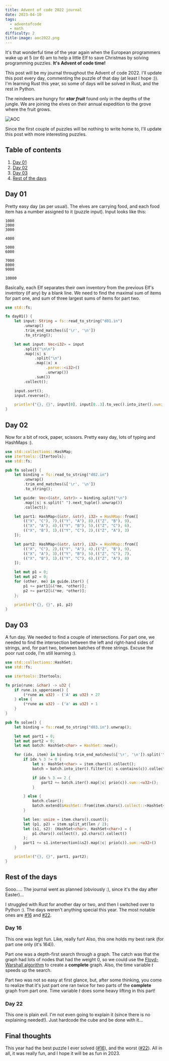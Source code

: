 ```yaml
---
title: Advent of code 2022 journal
date: 2023-04-10
tags:
  - adventofcode
  - math
difficulty: 2
title-image: aoc2022.png
---
```

It's that wonderful time of the year again when the European programmers wake up at 5 (or 6) am to help a little Elf to save Christmas by solving programming puzzles. **It's Advent of code time!**

This post will be my journal throughout the Advent of code 2022. I'll update this post every day, commenting the puzzle of that day (at least I hope :)).
I'm learning Rust this year, so some of days will be solved in Rust, and the rest in Python.

The reindeers are hungry for _**star fruit**_ found only in the depths of the jungle. We are joining the elves on their annual expedition to the grove where the fruit grows.

![AOC](/post/images/aoc2022_1.png)

Since the first couple of puzzles will be nothing to write home to, I'll update this post with more interesting puzzles.

## Table of contents
1. [Day 01](#d01)
2. [Day 02](#d02)
3. [Day 03](#d03)
3. [Rest of the days](#rest)

## <a class="inpost" name="d01">Day 01</a>

Pretty easy day (as per usual).
The elves are carrying food, and each food item has a number assigned to it (puzzle input).
Input looks like this:
```
1000
2000
3000

4000

5000
6000

7000
8000
9000

10000
```
Basically, each Elf separates their own inventory from the previous Elf's inventory (if any) by a blank line.
We need to find the maximal sum of items for part one, and sum of three largest sums of items for part two.

```rust
use std::fs;

fn day01() {
    let input: String = fs::read_to_string("d01.in")
        .unwrap()
        .trim_end_matches(&['\r', '\n'])
        .to_string();

    let mut input: Vec<i32> = input
        .split("\n\n")
        .map(|s| s
             .split("\n")
             .map(|x| x
                  .parse::<i32>()
                  .unwrap())
             .sum())
        .collect();

    input.sort();
    input.reverse();

    println!("{}, {}", input[0], input[0..3].to_vec().into_iter().sum::<i32>());
}
```

## <a class="inpost" name="d02">Day 02</a>

Now for a bit of rock, paper, scissors.
Pretty easy day, lots of typing and HashMaps :).

```rust
use std::collections::HashMap;
use itertools::{Itertools};
use std::fs;

pub fn solve() {
    let binding = fs::read_to_string("d02.in")
        .unwrap()
        .trim_end_matches(&['\r', '\n'])
        .to_string();

    let guide: Vec<(&str, &str)> = binding.split("\n")
        .map(|s| s.split(" ").next_tuple().unwrap())
        .collect();

    let part1: HashMap<(&str, &str), i32> = HashMap::from([
        (("X", "C"), 7),(("Y", "A"), 8),(("Z", "B"), 9),
        (("X", "A"), 4),(("Y", "B"), 5),(("Z", "C"), 6),
        (("X", "B"), 1),(("Y", "C"), 2),(("Z", "A"), 3)
    ]);

    let part2: HashMap<(&str, &str), i32> = HashMap::from([
        (("X", "C"), 2),(("Y", "A"), 4),(("Z", "B"), 9),
        (("X", "A"), 3),(("Y", "B"), 5),(("Z", "C"), 7),
        (("X", "B"), 1),(("Y", "C"), 6),(("Z", "A"), 8)
    ]);

    let mut p1 = 0;
    let mut p2 = 0;
    for (other, me) in guide.iter() {
        p1 += part1[&(*me, *other)];
        p2 += part2[&(*me, *other)];
    };

    println!("{}, {}", p1, p2)
}
```

## <a class="inpost" name="d03">Day 03</a>

A fun day.
We needed to find a couple of intersections.
For part one, we needed to find the intersection between the left and right-hand sides of strings, and, for part two, between batches of three strings.
Excuse the poor rust code, I'm still learning :).

```rust
use std::collections::HashSet;
use std::fs;

use itertools::Itertools;

fn prio(rune: &char) -> u32 {
    if rune.is_uppercase() {
        (*rune as u32) - ('A' as u32) + 27
    } else {
        (*rune as u32) - ('a' as u32) + 1
    }
}

pub fn solve() {
    let binding = fs::read_to_string("d03.in").unwrap();

    let mut part1 = 0;
    let mut part2 = 0;
    let mut batch: HashSet<char> = HashSet::new();

    for (idx, item) in binding.trim_end_matches(&['\r', '\n']).split('\n').enumerate() {
        if idx % 3 != 0 {
            let s: HashSet<char> = item.chars().collect();
            batch = batch.into_iter().filter(|c| s.contains(c)).collect();

            if idx % 3 == 2 {
                part2 += batch.iter().map(|c| prio(c)).sum::<u32>();
            }

        } else {
            batch.clear();
            batch.extend(&HashSet::from(item.chars().collect::<HashSet<char>>()));
        }

        let len: usize = item.chars().count();
        let (p1, p2) = item.split_at(len / 2);
        let (s1, s2): (HashSet<char>, HashSet<char>) = (
            p1.chars().collect(), p2.chars().collect()
        );
        part1 += s1.intersection(&s2).map(|c| prio(c)).sum::<u32>()
    }

    println!("{}, {}", part1, part2);
}
```

## <a class="inpost" name="rest">Rest of the days</a>

Sooo.....
The journal went as planned (obviously :), since it's the day after Easter)...

I struggled with Rust for another day or two, and then I switched over to Python :).
The days weren't anything special this year. The most notable ones are [#16](https://adventofcode.com/2022/day/16) and [#22](https://adventofcode.com/2022/day/22).

### Day 16
This one was legit fun. Like, really fun!
Also, this one holds my best rank (for part one only (it's 164)).

Part one was a depth-first search through a graph. 
The catch was that the graph had lots of nodes that had the weight 0, so we could use the [Floyd-Warshall algorithm](https://en.wikipedia.org/wiki/Floyd%E2%80%93Warshall_algorithm) to create a **complete** graph.
Also, the time variable $t$ speeds up the search.


Part two was not so easy at first glance, but, after some thinking, you come to realize that it's just part one ran twice for two parts of the **complete** graph from part one.
Time variable $t$ does some heavy lifting in this part!


### Day 22
This one is plain evil.
I'm not even going to explain it (since there is no explaining needed!). Just hardcode the cube and be done with it...



## Final thoughts
This year had the best puzzle I ever solved ([#16](https://adventofcode.com/2022/day/16)), and the worst ([#22](https://adventofcode.com/2022/day/22)).
All in all, it was really fun, and I hope it will be as fun in 2023.

